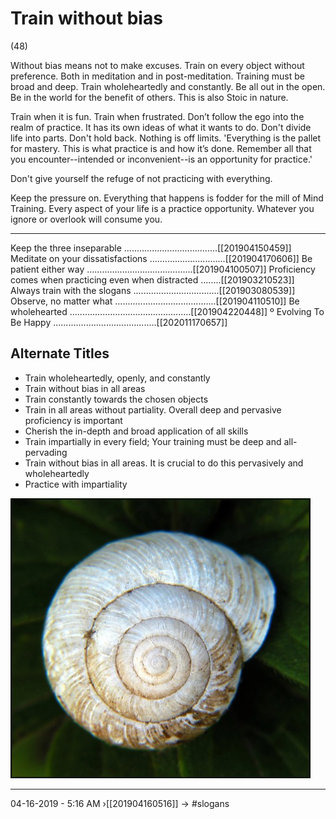 # Train without bias 
(48)

Without bias means not to make excuses. Train on every object without preference. Both in meditation and in post-meditation. Training must be broad and deep. Train wholeheartedly and constantly. Be all out in the open. Be in the world for the benefit of others. This is also Stoic in nature. 

Train when it is fun. Train when frustrated. Don’t follow the ego into the realm of practice. It has its own ideas of what it wants to do. Don't divide life into parts. Don't hold back. Nothing is off limits. 'Everything is the pallet for mastery. This is what practice is and how it’s done. Remember all that you encounter--intended or inconvenient--is an opportunity for practice.'

Don't give yourself the refuge of not practicing with everything. 

Keep the pressure on. Everything that happens is fodder for the mill of Mind Training. Every aspect of your life is a practice opportunity. Whatever you ignore or overlook will consume you.

----------------------------------------------------------------

Keep the three inseparable .....................................[[201904150459]]
Meditate on your dissatisfactions ..............................[[201904170606]]
Be patient either way ..........................................[[201904100507]]
Proficiency comes when practicing even when distracted  ........[[201903210523]]
Always train with the slogans ..................................[[201903080539]]
Observe, no matter what ........................................[[201904110510]]
Be wholehearted ................................................[[201904220448]]
º Evolving To Be Happy .........................................[[202011170657]]

## Alternate Titles
- Train wholeheartedly, openly, and constantly
- Train without bias in all areas
- Train constantly towards the chosen objects
- Train in all areas without partiality. Overall deep and pervasive proficiency is important
- Cherish the in-depth and broad application of all skills
- Train impartially in every field; Your training must be deep and all-pervading
- Train without bias in all areas. It is crucial to do this pervasively and wholeheartedly
- Practice with impartiality

![](media/Shell_1.jpg)


-----------------------------------------------------------------
04-16-2019 - 5:16 AM
›[[201904160516]]
→ #slogans


<div style="page-break-after: always;"></div>
